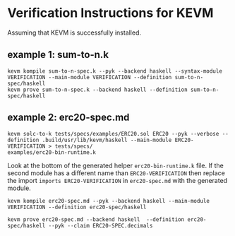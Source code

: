 Verification Instructions for KEVM
==================================

Assuming that KEVM is successfully installed.


example 1: sum-to-n.k
---------------------

```
kevm kompile sum-to-n-spec.k --pyk --backend haskell --syntax-module VERIFICATION --main-module VERIFICATION --definition sum-to-n-spec/haskell
kevm prove sum-to-n-spec.k --backend haskell --definition sum-to-n-spec/haskell
```

example 2: erc20-spec.md
------------------------
```
kevm solc-to-k tests/specs/examples/ERC20.sol ERC20 --pyk --verbose --definition .build/usr/lib/kevm/haskell --main-module ERC20-VERIFICATION > tests/specs/
examples/erc20-bin-runtime.k 
```

Look at the bottom of the generated helper `erc20-bin-runtime.k` file.
If the second module has a different name than `ERC20-VERIFICATION` then replace the import `imports ERC20-VERIFICATION` in `erc20-spec.md` with the generated module.

```
kevm kompile erc20-spec.md --pyk --backend haskell --main-module VERIFICATION --definition erc20-spec/haskell

kevm prove erc20-spec.md --backend haskell  --definition erc20-spec/haskell --pyk --claim ERC20-SPEC.decimals
```
